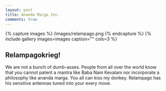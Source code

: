 ```yaml
---
layout: post
title: Ananda Marga Inc.
comments: true
---
```


{% capture images %}
	/images/relampago.png
{% endcapture %}
{% include gallery images=images caption="" cols=3 %}

## Relampagokrieg!

We are not a bunch of dumb-asses.  People from all over the world know that you cannot patent a mantra like Baba Nam Kevalam nor incorporate a philosophy like ananda marga.  You all can kiss my donkey.  Relampago has his sensitive antennas tuned into your every move.
